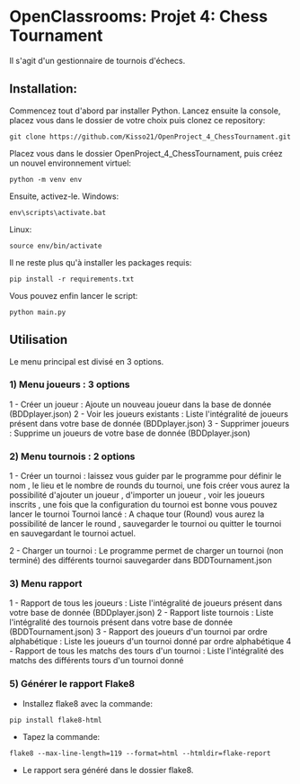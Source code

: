 
# OpenClassrooms: Projet 4: Chess Tournament
Il s'agit d'un gestionnaire de tournois d'échecs.
## Installation:
Commencez tout d'abord par installer Python.
Lancez ensuite la console, placez vous dans le dossier de votre choix puis clonez ce repository:
```
git clone https://github.com/Kisso21/OpenProject_4_ChessTournament.git
```
Placez vous dans le dossier OpenProject_4_ChessTournament, puis créez un nouvel environnement virtuel:
```
python -m venv env
```
Ensuite, activez-le.
Windows:
```
env\scripts\activate.bat
```
Linux:
```
source env/bin/activate
```
Il ne reste plus qu'à installer les packages requis:
```
pip install -r requirements.txt
```
Vous pouvez enfin lancer le script:
```
python main.py
```

## Utilisation
Le menu principal est divisé en 3 options.
### 1) Menu joueurs : 3 options
1 - Créer un joueur : Ajoute un nouveau joueur dans la base de donnée (BDDplayer.json)
2 - Voir les joueurs existants : Liste l'intégralité de joueurs présent dans votre base de donnée (BDDplayer.json)
3 - Supprimer joueurs : Supprime un joueurs de votre base de donnée (BDDplayer.json)

### 2) Menu tournois : 2 options
1 - Créer un tournoi : laissez vous guider par le programme pour définir le nom , le lieu et le nombre de rounds du tournoi, une fois créer vous aurez la possibilité d'ajouter un joueur , d'importer un joueur , voir les joueurs inscrits , une fois que la configuration du tournoi est bonne vous pouvez lancer le tournoi
Tournoi lancé : A chaque tour (Round) vous aurez la possibilité de lancer le round , sauvegarder le tournoi ou quitter le tournoi en sauvegardant le tournoi actuel.

2 - Charger un tournoi : Le programme permet de charger un tournoi (non terminé) des différents tournoi sauvegarder dans BDDTournament.json

### 3) Menu rapport
1 - Rapport de tous les joueurs : Liste l'intégralité de joueurs présent dans votre base de donnée (BDDplayer.json)
2 - Rapport liste tournois : Liste l'intégralité des tournois présent dans votre base de donnée (BDDTournament.json)
3 - Rapport des joueurs d'un tournoi par ordre alphabétique : Liste les joueurs d'un tournoi donné par ordre alphabétique
4 - Rapport de tous les matchs des tours d'un tournoi : Liste l'intégralité des matchs des différents tours d'un tournoi donné

### 5) Générer le rapport Flake8
- Installez flake8 avec la commande: 
```
pip install flake8-html
```
- Tapez la commande:
```
flake8 --max-line-length=119 --format=html --htmldir=flake-report
```
- Le rapport sera généré dans le dossier flake8.

